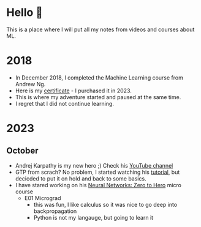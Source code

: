 # Hello 👋

This is a place where I will put all my notes from videos and courses about ML.

# 2018

- In December 2018, I completed the Machine Learning course from Andrew Ng.
- Here is my [certificate](https://coursera.org/share/185362be6c01262c2ccae1e0e9a8182c) - I purchased it in 2023.
- This is where my adventure started and paused at the same time.
- I regret that I did not continue learning.

# 2023

## October

- Andrej Karpathy is my new hero ;) Check his [YouTube channel](https://www.youtube.com/@AndrejKarpathy)
- GTP from scrach? No problem, I started watching his [tutorial](https://www.youtube.com/watch?v=kCc8FmEb1nY), but decicded to put it on hold and back to some basics.
- I have stared working on his [Neural Networks: Zero to Hero](https://www.youtube.com/playlist?list=PLAqhIrjkxbuWI23v9cThsA9GvCAUhRvKZ) micro course
  - E01 Micrograd
    - this was fun, I like calculus so it was nice to go deep into backpropagation
    - Python is not my langauge, but going to learn it
